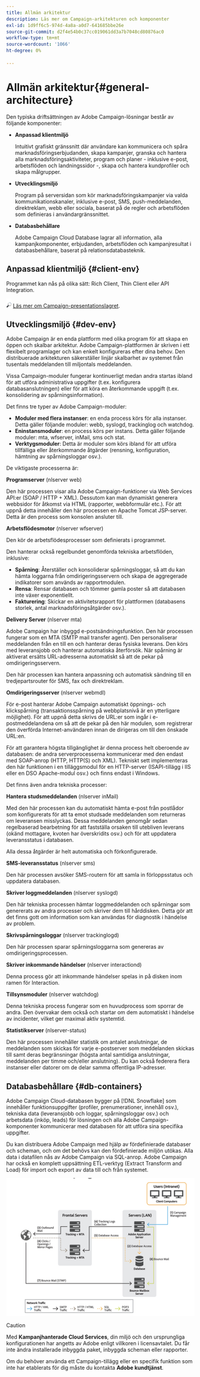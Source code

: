 ```yaml
---
title: Allmän arkitektur
description: Läs mer om Campaign-arkitekturen och komponenter
exl-id: 1d9ff6c5-974d-4a8a-a0d7-641685bbe26e
source-git-commit: d2f4e54b0c37cc019061dd3a7b7048cd80876ac0
workflow-type: tm+mt
source-wordcount: '1066'
ht-degree: 0%

---
```


# Allmän arkitektur{#general-architecture}

Den typiska driftsättningen av Adobe Campaign-lösningar består av följande komponenter:

* **Anpassad klientmiljö**

   Intuitivt grafiskt gränssnitt där användare kan kommunicera och spåra marknadsföringserbjudanden, skapa kampanjer, granska och hantera alla marknadsföringsaktiviteter, program och planer - inklusive e-post, arbetsflöden och landningssidor -, skapa och hantera kundprofiler och skapa målgrupper.

* **Utvecklingsmiljö**

   Program på serversidan som kör marknadsföringskampanjer via valda kommunikationskanaler, inklusive e-post, SMS, push-meddelanden, direktreklam, webb eller sociala, baserat på de regler och arbetsflöden som definieras i användargränssnittet.

* **Databasbehållare**

   Adobe Campaign Cloud Database lagrar all information, alla kampanjkomponenter, erbjudanden, arbetsflöden och kampanjresultat i databasbehållare, baserat på relationsdatabasteknik.

## Anpassad klientmiljö {#client-env}

Programmet kan nås på olika sätt: Rich Client, Thin Client eller API Integration.

![](../assets/do-not-localize/glass.png) [Läs mer om Campaign-presentationslagret](../start/ac-components.md).

## Utvecklingsmiljö {#dev-env}

Adobe Campaign är en enda plattform med olika program för att skapa en öppen och skalbar arkitektur. Adobe Campaign-plattformen är skriven i ett flexibelt programlager och kan enkelt konfigureras efter dina behov. Den distribuerade arkitekturen säkerställer linjär skalbarhet av systemet från tusentals meddelanden till miljontals meddelanden.

Vissa Campaign-moduler fungerar kontinuerligt medan andra startas ibland för att utföra administrativa uppgifter (t.ex. konfigurera databasanslutningen) eller för att köra en återkommande uppgift (t.ex. konsolidering av spårningsinformation).

Det finns tre typer av Adobe Campaign-moduler:

* **Moduler med flera instanser**: en enda process körs för alla instanser. Detta gäller följande moduler: webb, syslogd, trackinglog och watchdog.
* **Eninstansmoduler**: en process körs per instans. Detta gäller följande moduler: mta, wfserver, inMail, sms och stat.
* **Verktygsmoduler**: Detta är moduler som körs ibland för att utföra tillfälliga eller återkommande åtgärder (rensning, konfiguration, hämtning av spårningsloggar osv.).

De viktigaste processerna är:

**Programserver** (nlserver web)

Den här processen visar alla Adobe Campaign-funktioner via Web Services API:er (SOAP / HTTP + XML). Dessutom kan man dynamiskt generera webbsidor för åtkomst via HTML (rapporter, webbformulär etc.). För att uppnå detta innehåller den här processen en Apache Tomcat JSP-server. Detta är den process som konsolen ansluter till.

**Arbetsflödesmotor** (nlserver wfserver)

Den kör de arbetsflödesprocesser som definierats i programmet.

Den hanterar också regelbundet genomförda tekniska arbetsflöden, inklusive:

* **Spårning**: Återställer och konsoliderar spårningsloggar, så att du kan hämta loggarna från omdirigeringsservern och skapa de aggregerade indikatorer som används av rapportmodulen.
* **Rensa**: Rensar databasen och tömmer gamla poster så att databasen inte växer exponentiellt.
* **Fakturering**: Skickar en aktivitetsrapport för plattformen (databasens storlek, antal marknadsföringsåtgärder osv.).

**Delivery Server** (nlserver mta)

Adobe Campaign har inbyggd e-postsändningsfunktion. Den här processen fungerar som en MTA (SMTP mail transfer agent). Den personaliserar meddelanden från en till en och hanterar deras fysiska leverans. Den körs med leveransjobb och hanterar automatiska återförsök. När spårning är aktiverat ersätts URL-adresserna automatiskt så att de pekar på omdirigeringsservern.

Den här processen kan hantera anpassning och automatisk sändning till en tredjepartsrouter för SMS, fax och direktreklam.

**Omdirigeringsserver** (nlserver webmdl)

För e-post hanterar Adobe Campaign automatiskt öppnings- och klickspårning (transaktionsspårning på webbplatsnivå är en ytterligare möjlighet). För att uppnå detta skrivs de URL:er som ingår i e-postmeddelandena om så att de pekar på den här modulen, som registrerar den överförda Internet-användaren innan de dirigeras om till den önskade URL:en.

För att garantera högsta tillgänglighet är denna process helt oberoende av databasen: de andra serverprocesserna kommunicerar med den endast med SOAP-anrop (HTTP, HTTP(S) och XML). Tekniskt sett implementeras den här funktionen i en tilläggsmodul för en HTTP-server (ISAPI-tillägg i IIS eller en DSO Apache-modul osv.) och finns endast i Windows.

Det finns även andra tekniska processer:

**Hantera studsmeddelanden** (nlserver inMail)

Med den här processen kan du automatiskt hämta e-post från postlådor som konfigurerats för att ta emot studsade meddelanden som returneras om leveransen misslyckas. Dessa meddelanden genomgår sedan regelbaserad bearbetning för att fastställa orsaken till utebliven leverans (okänd mottagare, kvoten har överskridits osv.) och för att uppdatera leveransstatus i databasen.

Alla dessa åtgärder är helt automatiska och förkonfigurerade.

**SMS-leveransstatus** (nlserver sms)

Den här processen avsöker SMS-routern för att samla in förloppsstatus och uppdatera databasen.

**Skriver loggmeddelanden** (nlserver syslogd)

Den här tekniska processen hämtar loggmeddelanden och spårningar som genererats av andra processer och skriver dem till hårddisken. Detta gör att det finns gott om information som kan användas för diagnostik i händelse av problem.

**Skrivspårningsloggar** (nlserver trackinglogd)

Den här processen sparar spårningsloggarna som genereras av omdirigeringsprocessen.

**Skriver inkommande händelser** (nlserver interactiond)

Denna process gör att inkommande händelser spelas in på disken inom ramen för Interaction.

**Tillsynsmoduler** (nlserver watchdog)

Denna tekniska process fungerar som en huvudprocess som sporrar de andra. Den övervakar dem också och startar om dem automatiskt i händelse av incidenter, vilket ger maximal aktiv systemtid.

**Statistikserver** (nlserver-status)

Den här processen innehåller statistik om antalet anslutningar, de meddelanden som skickas för varje e-postserver som meddelanden skickas till samt deras begränsningar (högsta antal samtidiga anslutningar, meddelanden per timme och/eller anslutning). Du kan också federera flera instanser eller datorer om de delar samma offentliga IP-adresser.

## Databasbehållare {#db-containers}

Adobe Campaign Cloud-databasen bygger på [!DNL Snowflake] som innehåller funktionsuppgifter (profiler, prenumerationer, innehåll osv.), tekniska data (leveransjobb och loggar, spårningsloggar osv.) och arbetsdata (inköp, leads) för lösningen och alla Adobe Campaign-komponenter kommunicerar med databasen för att utföra sina specifika uppgifter.

Du kan distribuera Adobe Campaign med hjälp av fördefinierade databaser och scheman, och om det behövs kan den fördefinierade miljön utökas. Alla data i datafilen nås av Adobe Campaign via SQL-anrop. Adobe Campaign har också en komplett uppsättning ETL-verktyg (Extract Transform and Load) för import och export av data till och från systemet.

![](assets/data-flow-diagram.png)


>[!CAUTION]
>
>Med **Kampanjhanterade Cloud Services**, din miljö och den ursprungliga konfigurationen har angetts av Adobe enligt villkoren i licensavtalet. Du får inte ändra installerade inbyggda paket, inbyggda scheman eller rapporter.
>
>Om du behöver använda ett Campaign-tillägg eller en specifik funktion som inte har etablerats för dig måste du kontakta **Adobe kundtjänst**.